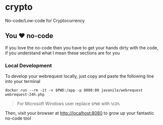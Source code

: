 # crypto

No-code/Low-code for Cryptocurrency

## You ❤️ no-code

If you love the no-code then you have to get your hands dirty with the code, if you understand what I mean these sections are for you

### Local Development

To develop your webrequest locally, just copy and paste the following line into your terminal

```
docker run --rm -it -v $PWD:/app -p 8080:80 javanile/webrequest webrequest-24h.php
```

> For Microsoft Windows user replace `$PWD` with `%CD%`

Then, visit your browser at <http://localhost:8080> to grow up your fantastic no-code tool  

